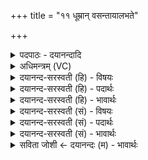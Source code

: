+++
title = "११ धूम्रान् वसन्तायालभते"

+++
<details><summary>पदपाठः - दयानन्दादि</summary>

धू॒म्रान्। व॒स॒न्ताय॑। आ। ल॒भ॒ते॒। श्वे॒तान्। ग्री॒ष्माय॑। कृ॒ष्णान्। व॒र्षाभ्यः॑। अ॒रु॒णान्। श॒रदे॑। पृष॑तः। हे॒म॒न्ताय॑। पिशङ्गा॑न्। शिशि॑राय। ११।
</details>

<details><summary>अधिमन्त्रम् (VC)</summary>

- वसन्तादयो देवताः
- प्रजापतिर्ऋषिः
- स्वराड्बृहती
- मध्यमः
</details>

<details><summary>दयानन्द-सरस्वती (हि) - विषयः</summary>

फिर उसी विषय को अगले मन्त्र में कहा है ॥
</details>

<details><summary>दयानन्द-सरस्वती (हि) - पदार्थः</summary>

पदार्थान्वयभाषाः -  जो मनुष्य (वसन्ताय) वसन्त ऋतु में सुख के लिये (धूम्रान्) धुमेले पदार्थों के (ग्रीष्माय) ग्रीष्म ऋतु में आनन्द के लिये (श्वेतान्) सुपेद रंग के (वर्षाभ्यः) वर्षा ऋतु में कार्यसिद्धि के लिये (कृष्णान्) काले रंग के वा खेती की सिद्धि करानेवाले (शरदे) शरद् ऋतु में सुख के लिये (अरुणान्) लाल रंग के (हेमन्ताय) हेमन्त ऋतु में कार्य साधने के लिये (पृषतः) मोटे और (शिशिराय) शिशिर ऋतुसम्बन्धी व्यवहार साधने के लिये (पिशङ्गान्) लालामी लिये हुए पीले पदार्थों को (आ, लभते) अच्छे प्रकार प्राप्त होता है, वह निरन्तर सुखी होता है ॥११ ॥
</details>

<details><summary>दयानन्द-सरस्वती (हि) - भावार्थः</summary>

भावार्थभाषाः -  मनुष्यों को जिस ऋतु में, जो पदार्थ इकट्ठे करने वा सेवने योग्ये हों, उनको इकट्ठे और उनका सेवन कर नीरोग होके धर्म, अर्थ, काम और मोक्ष के सिद्ध करने के व्यवहारों का आचरण करना चाहिये ॥११ ॥
</details>

<details><summary>दयानन्द-सरस्वती (सं) - विषयः</summary>

पुनस्तमेव विषयमाह ॥
</details>

<details><summary>दयानन्द-सरस्वती (सं) - पदार्थः</summary>

पदार्थान्वयभाषाः -  यो मनुष्यो वसन्ताय धूम्रान् ग्रीष्माय श्वेतान् वर्षाभ्यः कृष्णान् शरदेऽरुणान् हेमन्ताय पृषतः शिशिराय पिशङ्गानालभते, स सततं सुखी भवति ॥११ ॥
</details>

<details><summary>दयानन्द-सरस्वती (सं) - भावार्थः</summary>

भावार्थभाषाः -  मनुष्यैर्यस्मिन्नृतौ ये पदार्थाः संचयनीयाः सेवनीयाश्च स्युस्तान् संचित्य संसेव्याऽरोगा भूत्वा धर्मार्थकाममोक्षसाधनान्यनुष्ठातव्यानि ॥११ ॥
</details>

<details><summary>सविता जोशी ← दयानन्दः (म) - भावार्थः</summary>

भावार्थभाषाः -  ज्या ऋतुमध्ये जे पदार्थ संग्रह करण्यायोग्य व सेवन करण्यायोग्य असतात त्यांचा संग्रह करून माणसांनी त्यांचे सेवन करावे व निरोगी बनावे, तसेच धर्म, अर्थ, काम, मोक्ष प्राप्त होईल अशा व्यवहाराचे आचरण करावे.
</details>